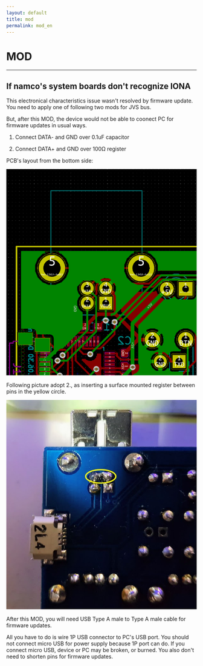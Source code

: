 ```yaml
---
layout: default
title: mod
permalink: mod_en
---
```

# MOD
---
## If namco's system boards don't recognize IONA
This electronical characteristics issue wasn't resolved by firmware update.
You need to apply one of following two mods for JVS bus.

But, after this MOD, the device would not be able to coonect PC for firmware updates in usual ways.

1. Connect DATA- and GND over 0.1uF capacitor

2. Connect DATA+ and GND over 100Ω register

PCB's layout from the bottom side:

![pcb](mod_pcb.png)

Following picture adopt 2., as inserting a surface mounted register between pins in the yellow circle.

![mod example](mod_namco.jpg)

After this MOD, you will need USB Type A male to Type A male cable for firmware updates.

All you have to do is wire 1P USB connector to PC's USB port.
You should not connect micro USB for power supply because 1P port can do. If you connect micro USB, device or PC may be broken, or burned.
You also don't need to shorten pins for firmware updates.